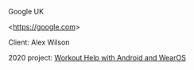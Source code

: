 Google UK

<<https://google.com>>

Client: Alex Wilson

2020 project: [Workout Help with Android and
WearOS](Workout_Help_with_Android_and_WearOS "wikilink")
